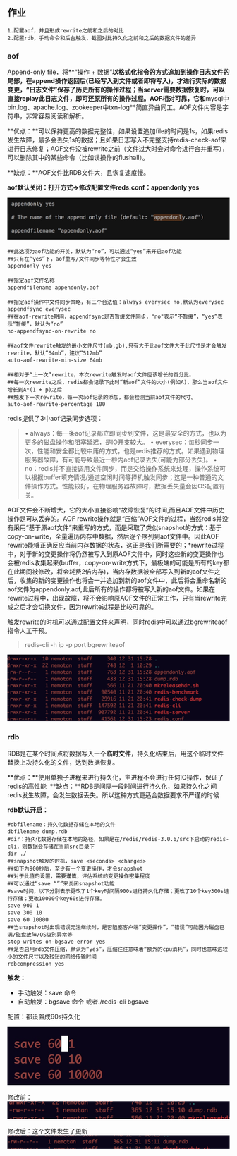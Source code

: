 ## 作业

	1.配置aof，并且形成rewrite之前和之后的对比
	2.配置rdb，手动命令和后台触发，截图对比持久化之前和之后的数据文件的差异
	


### aof

Append-only file，将**“操作 + 数据”**以格式化指令的方式追加到操作日志文件的尾部，在append操作返回后(已经写入到文件或者即将写入)，才进行实际的数据变更，“日志文件”保存了历史所有的操作过程；当server需要数据恢复时，可以直接replay此日志文件，即可还原所有的操作过程。AOF相对可靠，它和**mysql中bin.log、apache.log、zookeeper中txn-log**简直异曲同工。AOF文件内容是字符串，非常容易阅读和解析。 

**优点：**可以保持更高的数据完整性，如果设置追加file的时间是1s，如果redis发生故障，最多会丢失1s的数据；且如果日志写入不完整支持redis-check-aof来进行日志修复；AOF文件没被rewrite之前（文件过大时会对命令进行合并重写），可以删除其中的某些命令（比如误操作的flushall）。 

**缺点：**AOF文件比RDB文件大，且恢复速度慢。


**aof默认关闭：打开方式->修改配置文件reds.conf：appendonly yes**

![](media/15147034965416.jpg)


	##此选项为aof功能的开关，默认为“no”，可以通过“yes”来开启aof功能  
	##只有在“yes”下，aof重写/文件同步等特性才会生效  
	appendonly yes  
	
	##指定aof文件名称  
	appendfilename appendonly.aof  
	
	##指定aof操作中文件同步策略，有三个合法值：always everysec no,默认为everysec  
	appendfsync everysec  
	##在aof-rewrite期间，appendfsync是否暂缓文件同步，"no"表示“不暂缓”，“yes”表示“暂缓”，默认为“no”  
	no-appendfsync-on-rewrite no  
	
	##aof文件rewrite触发的最小文件尺寸(mb,gb),只有大于此aof文件大于此尺寸是才会触发rewrite，默认“64mb”，建议“512mb”  
	auto-aof-rewrite-min-size 64mb  
	
	##相对于“上一次”rewrite，本次rewrite触发时aof文件应该增长的百分比。  
	##每一次rewrite之后，redis都会记录下此时“新aof”文件的大小(例如A)，那么当aof文件增长到A*(1 + p)之后  
	##触发下一次rewrite，每一次aof记录的添加，都会检测当前aof文件的尺寸。  
	auto-aof-rewrite-percentage 100  


redis提供了3中aof记录同步选项：

>	•	always：每一条aof记录都立即同步到文件，这是最安全的方式，也以为更多的磁盘操作和阻塞延迟，是IO开支较大。
	•	everysec：每秒同步一次，性能和安全都比较中庸的方式，也是redis推荐的方式。如果遇到物理服务器故障，有可能导致最近一秒内aof记录丢失(可能为部分丢失)。
	•	no：redis并不直接调用文件同步，而是交给操作系统来处理，操作系统可以根据buffer填充情况/通道空闲时间等择机触发同步；这是一种普通的文件操作方式。性能较好，在物理服务器故障时，数据丢失量会因OS配置有关。


AOF文件会不断增大，它的大小直接影响“故障恢复”的时间,而且AOF文件中历史操作是可以丢弃的。AOF rewrite操作就是“压缩”AOF文件的过程，当然redis并没有采用“基于原aof文件”来重写的方式，而是采取了类似snapshot的方式：基于copy-on-write，全量遍历内存中数据，然后逐个序列到aof文件中。因此AOF rewrite能够正确反应当前内存数据的状态，这正是我们所需要的；*rewrite过程中，对于新的变更操作将仍然被写入到原AOF文件中，同时这些新的变更操作也会被redis收集起来(buffer，copy-on-write方式下，最极端的可能是所有的key都在此期间被修改，将会耗费2倍内存)，当内存数据被全部写入到新的aof文件之后，收集的新的变更操作也将会一并追加到新的aof文件中，此后将会重命名新的aof文件为appendonly.aof,此后所有的操作都将被写入新的aof文件。如果在rewrite过程中，出现故障，将不会影响原AOF文件的正常工作，只有当rewrite完成之后才会切换文件，因为rewrite过程是比较可靠的。


触发rewrite的时机可以通过配置文件来声明，同时redis中可以通过bgrewriteaof指令人工干预。

>redis-cli -h ip -p port bgrewriteaof


![](media/15147053123510.jpg)




### rdb

RDB是在某个时间点将数据写入一个**临时文件**，持久化结束后，用这个临时文件替换上次持久化的文件，达到数据恢复。

**优点：**使用单独子进程来进行持久化，主进程不会进行任何IO操作，保证了redis的高性能 
**缺点：**RDB是间隔一段时间进行持久化，如果持久化之间redis发生故障，会发生数据丢失。所以这种方式更适合数据要求不严谨的时候

**rdb默认开启：**

	#dbfilename：持久化数据存储在本地的文件
	dbfilename dump.rdb
	#dir：持久化数据存储在本地的路径，如果是在/redis/redis-3.0.6/src下启动的redis-cli，则数据会存储在当前src目录下
	dir ./
	##snapshot触发的时机，save <seconds> <changes>  
	##如下为900秒后，至少有一个变更操作，才会snapshot  
	##对于此值的设置，需要谨慎，评估系统的变更操作密集程度  
	##可以通过“save “””来关闭snapshot功能  
	#save时间，以下分别表示更改了1个key时间隔900s进行持久化存储；更改了10个key300s进行存储；更改10000个key60s进行存储。
	save 900 1
	save 300 10
	save 60 10000
	##当snapshot时出现错误无法继续时，是否阻塞客户端“变更操作”，“错误”可能因为磁盘已满/磁盘故障/OS级别异常等  
	stop-writes-on-bgsave-error yes  
	##是否启用rdb文件压缩，默认为“yes”，压缩往往意味着“额外的cpu消耗”，同时也意味这较小的文件尺寸以及较短的网络传输时间  
	rdbcompression yes  


**触发：**

- 手动触发：save 命令
- 自动触发：bgsave 命令 或者./redis-cli bgsave

配置：都设置成60s持久化

![](media/15147042098697.jpg)


修改前：
![](media/15147042635415.jpg)

修改后：这个文件发生了更新
![](media/15147043230741.jpg)
 



